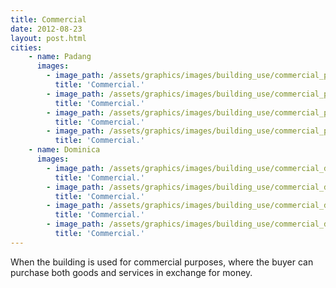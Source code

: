 ```yaml
---
title: Commercial
date: 2012-08-23
layout: post.html
cities:
    - name: Padang
      images:
        - image_path: /assets/graphics/images/building_use/commercial_padang_01.jpg
          title: 'Commercial.'
        - image_path: /assets/graphics/images/building_use/commercial_padang_02.jpg
          title: 'Commercial.'
        - image_path: /assets/graphics/images/building_use/commercial_padang_03.jpg
          title: 'Commercial.'
        - image_path: /assets/graphics/images/building_use/commercial_padang_04.jpg
          title: 'Commercial.'          
    - name: Dominica
      images:
        - image_path: /assets/graphics/images/building_use/commercial_dominica_01.jpg
          title: 'Commercial.'
        - image_path: /assets/graphics/images/building_use/commercial_dominica_02.jpg
          title: 'Commercial.'
        - image_path: /assets/graphics/images/building_use/commercial_dominica_03.jpg
          title: 'Commercial.'
        - image_path: /assets/graphics/images/building_use/commercial_dominica_04.jpg
          title: 'Commercial.'           
---
```

When the building is used for commercial purposes, where the buyer can purchase both goods and services in exchange for money.